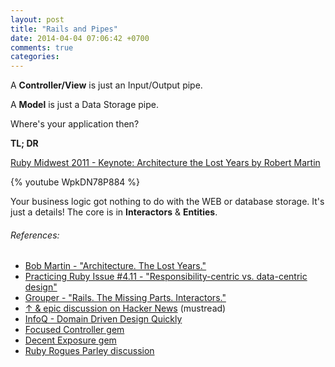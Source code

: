 ```yaml
---
layout: post
title: "Rails and Pipes"
date: 2014-04-04 07:06:42 +0700
comments: true
categories:
---
```




A **Controller/View** is just an Input/Output pipe.

A **Model** is just a Data Storage pipe.

Where's your application then?

<!-- more -->

**TL; DR**

[Ruby Midwest 2011 - Keynote: Architecture the Lost Years by Robert Martin][1]

{% youtube WpkDN78P884 %}

Your business logic got nothing to do with the WEB or database storage.
It's just a details! The core is in **Interactors** & **Entities**.

###### References:

- [Bob Martin - "Architecture. The Lost Years."][1]
- [Practicing Ruby Issue #4.11  - "Responsibility-centric vs.  data-centric design"][3]
- [Grouper - "Rails. The Missing Parts. Interactors."][2]
- [↑ & epic discussion on Hacker News][8] (mustread)
- [InfoQ - Domain Driven Design Quickly][9]
- [Focused Controller gem][6]
- [Decent Exposure gem][7]
- [Ruby Rogues Parley discussion][5]

[1]: http://www.confreaks.com/videos/759-rubymidwest2011-keynote-architecture-the-lost-years
[2]: http://eng.joingrouper.com/blog/2014/03/03/rails-the-missing-parts-interactors
[3]: https://practicingruby.com/articles/responsibility-centric-vs-data-centric-design
[4]: http://www.youtube.com/watch?v=4LMWsFbj6js
[5]: http://parley.rubyrogues.com/t/dhh-debating-controllers-abstracts-on-hn/1823/26
[6]: https://github.com/jonleighton/focused_controller
[7]: https://github.com/voxdolo/decent_exposure
[8]: https://news.ycombinator.com/item?id=7335211
[9]: http://www.amazon.com/Object-Oriented-Software-Engineering-Approach/dp/0201544350/
[10]: http://www.infoq.com/minibooks/domain-driven-design-quickly
